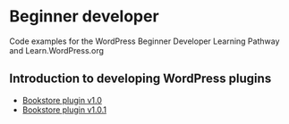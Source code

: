 # Beginner developer

Code examples for the WordPress Beginner Developer Learning Pathway and Learn.WordPress.org

## Introduction to developing WordPress plugins

- [Bookstore plugin v1.0](https://github.com/wptrainingteam/beginner-developer/raw/main/bookstore.1.0.zip)
- [Bookstore plugin v1.0.1](https://github.com/wptrainingteam/beginner-developer/blob/main/bookstore.1.0.1.zip)
